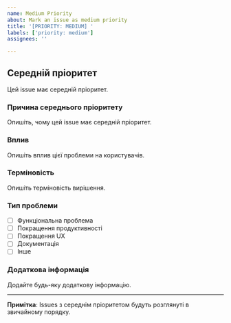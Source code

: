 ```yaml
---
name: Medium Priority
about: Mark an issue as medium priority
title: '[PRIORITY: MEDIUM] '
labels: ['priority: medium']
assignees: ''

---
```


## Середній пріоритет

Цей issue має середній пріоритет.

### Причина середнього пріоритету

Опишіть, чому цей issue має середній пріоритет.

### Вплив

Опишіть вплив цієї проблеми на користувачів.

### Терміновість

Опишіть терміновість вирішення.

### Тип проблеми

- [ ] Функціональна проблема
- [ ] Покращення продуктивності
- [ ] Покращення UX
- [ ] Документація
- [ ] Інше

### Додаткова інформація

Додайте будь-яку додаткову інформацію.

---

**Примітка**: Issues з середнім пріоритетом будуть розглянуті в звичайному порядку.
